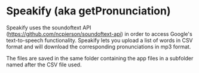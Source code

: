 # Speakify (aka getPronunciation)
Speakify uses the soundoftext API (https://github.com/ncpierson/soundoftext-api) in order to access Google's text-to-speech functionality.
Speakify lets you upload a list of words in CSV format and will download the corresponding pronunciations in mp3 format.

The files are saved in the same folder containing the app files in a subfolder named after the CSV file used. 
